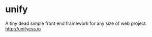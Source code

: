 unify
=====

A tiny dead simple front end framework for any size of web project. http://unifycss.io

